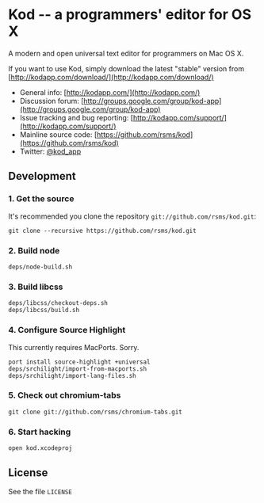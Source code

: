 # Kod -- a programmers' editor for OS X

A modern and open universal text editor for programmers on Mac OS X.

If you want to use Kod, simply download the latest "stable" version from [http://kodapp.com/download/](http://kodapp.com/download/)

- General info: [http://kodapp.com/](http://kodapp.com/)
- Discussion forum: [http://groups.google.com/group/kod-app](http://groups.google.com/group/kod-app)
- Issue tracking and bug reporting: [http://kodapp.com/support/](http://kodapp.com/support/)
- Mainline source code: [https://github.com/rsms/kod](https://github.com/rsms/kod)
- Twitter: [@kod_app](http://twitter.com/kod_app)

## Development

### 1. Get the source

It's recommended you clone the repository `git://github.com/rsms/kod.git`:

    git clone --recursive https://github.com/rsms/kod.git

### 2. Build node

    deps/node-build.sh

### 3. Build libcss

    deps/libcss/checkout-deps.sh
    deps/libcss/build.sh

### 4. Configure Source Highlight

This currently requires MacPorts. Sorry.

    port install source-highlight +universal
    deps/srchilight/import-from-macports.sh
    deps/srchilight/import-lang-files.sh

### 5. Check out chromium-tabs

    git clone git://github.com/rsms/chromium-tabs.git

### 6. Start hacking

    open kod.xcodeproj


## License

See the file `LICENSE`
